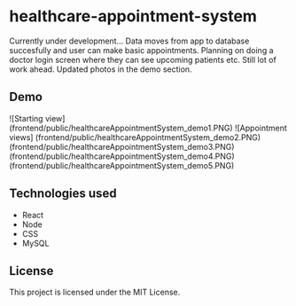 # healthcare-appointment-system

Currently under development...
Data moves from app to database succesfully and user can make basic appointments. Planning on doing a doctor login screen where they can see upcoming patients etc. Still lot of work ahead. Updated photos in the demo section.

## Demo

![Starting view] (frontend/public/healthcareAppointmentSystem_demo1.PNG)
![Appointment views] (frontend/public/healthcareAppointmentSystem_demo2.PNG)
(frontend/public/healthcareAppointmentSystem_demo3.PNG)
(frontend/public/healthcareAppointmentSystem_demo4.PNG)
(frontend/public/healthcareAppointmentSystem_demo5.PNG)

## Technologies used

- React
- Node
- CSS
- MySQL

## License

This project is licensed under the MIT License.
